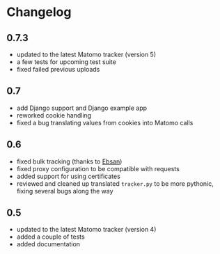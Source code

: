 # Changelog

## 0.7.3

* updated to the latest Matomo tracker (version 5)
* a few tests for upcoming test suite
* fixed failed previous uploads


## 0.7

* add Django support and Django example app
* reworked cookie handling
* fixed a bug translating values from cookies into Matomo calls


## 0.6

* fixed bulk tracking (thanks to [Ebsan](https://github.com/Ebsan))
* fixed proxy configuration to be compatible with requests
* added support for using certificates
* reviewed and cleaned up translated `tracker.py` to be more pythonic, fixing several bugs along the way


## 0.5

* updated to the latest Matomo tracker (version 4)
* added a couple of tests
* added documentation

